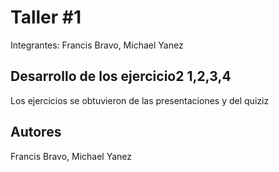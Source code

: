 # Taller #1

Integrantes: Francis Bravo, Michael Yanez

## Desarrollo de los ejercicio2 1,2,3,4

Los ejercicios se obtuvieron de las presentaciones y del quiziz

## Autores

Francis Bravo, Michael Yanez
